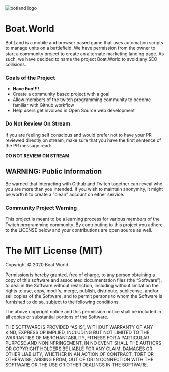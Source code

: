 <img src="https://bot.land/dist/logo.png" alt="botland logo">

# Boat.World
Bot.Land is a mobile and browser based game that uses automation scripts to manage units on a battlefield. We have permission from the owner to start a community project to create an alternate marketing landing page. As such, we have decided to name the project Boat.World to avoid any SEO collisions.

### Goals of the Project
* **Have Fun!!!!**
* Create a community based project with a goal
* Allow members of the twitch programming community to become familiar with Github workflow
* Help users get involved in Open Source web development

### Do Not Review On Stream
If you are feeling self conscious and would prefer not to have your PR reviewed directly on stream, make sure that you have the first sentence of the PR message read:

**DO NOT REVIEW ON STREAM**

## WARNING: Public Information
Be warned that interacting with Github and Twitch together can reveal who you are more than you intended. If you wish to maintain anonymity, it might be worth it to create a "clean" account on either service.

### Community Project Warning
This project is meant to be a learning process for various members of the Twitch programming community. By contributing to this project you adhere to the LICENSE below and your contributions are open source as well.


The MIT License (MIT)
=====================

Copyright © 2020 Boat.World

Permission is hereby granted, free of charge, to any person
obtaining a copy of this software and associated documentation
files (the “Software”), to deal in the Software without
restriction, including without limitation the rights to use,
copy, modify, merge, publish, distribute, sublicense, and/or sell
copies of the Software, and to permit persons to whom the
Software is furnished to do so, subject to the following
conditions:

The above copyright notice and this permission notice shall be
included in all copies or substantial portions of the Software.

THE SOFTWARE IS PROVIDED “AS IS”, WITHOUT WARRANTY OF ANY KIND,
EXPRESS OR IMPLIED, INCLUDING BUT NOT LIMITED TO THE WARRANTIES
OF MERCHANTABILITY, FITNESS FOR A PARTICULAR PURPOSE AND
NONINFRINGEMENT. IN NO EVENT SHALL THE AUTHORS OR COPYRIGHT
HOLDERS BE LIABLE FOR ANY CLAIM, DAMAGES OR OTHER LIABILITY,
WHETHER IN AN ACTION OF CONTRACT, TORT OR OTHERWISE, ARISING
FROM, OUT OF OR IN CONNECTION WITH THE SOFTWARE OR THE USE OR
OTHER DEALINGS IN THE SOFTWARE.